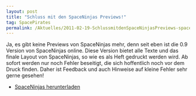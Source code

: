 ```yaml
---
layout: post
title: "Schluss mit den SpaceNinjas Previews!"
tag: SpacePirates
permalink: /Aktuelles/2011-02-19-SchlussmitdenSpaceNinjasPreviews-spacepirates
---
```



Ja, es gibt keine Previews von SpaceNinjas mehr, denn seit eben ist die 0.9 Version von SpaceNinjas online. Diese Version bietet alle Texte und das finale Layout von SpaceNinjas, so wie es als Heft gedruckt werden wird. Ab sofort werden nur noch Fehler beseitigt, die sich hoffentlich noch vor dem Druck finden. Daher ist Feedback und auch Hinweise auf kleine Fehler sehr gerne gesehen!

- [SpaceNinjas herunterladen](https://spacepirates.jcgames.de/Publikationen/)
